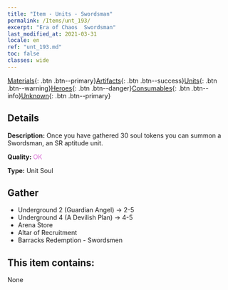 ```yaml
---
title: "Item - Units - Swordsman"
permalink: /Items/unt_193/
excerpt: "Era of Chaos  Swordsman"
last_modified_at: 2021-03-31
locale: en
ref: "unt_193.md"
toc: false
classes: wide
---
```

 [Materials](/Items/){: .btn .btn--primary}[Artifacts](/Items/Artifacts/){: .btn .btn--success}[Units](/Items/Units/){: .btn .btn--warning}[Heroes](/Items/Heroes/){: .btn .btn--danger}[Consumables](/Items/Consumables/){: .btn .btn--info}[Unknown](/Items/Unknown/){: .btn .btn--primary}

## Details
 **Description:** Once you have gathered 30 soul tokens you can summon a Swordsman, an SR aptitude unit.

 **Quality:** <span style="color: #DA70D6">OK</span>

 **Type:** Unit Soul

## Gather

*    Underground 2 (Guardian Angel) -> 2-5 
*    Underground 4 (A Devilish Plan) -> 4-5 
*    Arena Store 
*    Altar of Recruitment 
*    Barracks Redemption - Swordsmen 

## This item contains:

  None

